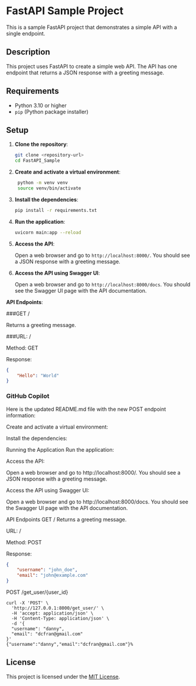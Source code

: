 # FastAPI Sample Project

This is a sample FastAPI project that demonstrates a simple API with a single endpoint.

## Description

This project uses FastAPI to create a simple web API. The API has one endpoint that returns a JSON response with a greeting message.

## Requirements

- Python 3.10 or higher
- `pip` (Python package installer)

## Setup

1. **Clone the repository**:

   ```sh
   git clone <repository-url>
   cd FastAPI_Sample

2. **Create and activate a virtual environment**:

   ```sh
    python -m venv venv
    source venv/bin/activate

3. **Install the dependencies**:

   ```sh
   pip install -r requirements.txt

4. **Run the application**:

   ```sh
   uvicorn main:app --reload

5. **Access the API**:

   Open a web browser and go to `http://localhost:8000/`.
   You should see a JSON response with a greeting message.

6. **Access the API using Swagger UI**:

   Open a web browser and go to `http://localhost:8000/docs`.
   You should see the Swagger UI page with the API documentation.

**API Endpoints**:

###GET /

Returns a greeting message.

###URL: /

Method: GET

Response:
```json
{
    "Hello": "World"
}
```

### GitHub Copilot
Here is the updated README.md file with the new POST endpoint information:

Create and activate a virtual environment:

Install the dependencies:

Running the Application
Run the application:

Access the API:

Open a web browser and go to http://localhost:8000/. You should see a JSON response with a greeting message.

Access the API using Swagger UI:

Open a web browser and go to http://localhost:8000/docs. You should see the Swagger UI page with the API documentation.

API Endpoints
GET /
Returns a greeting message.

URL: /

Method: POST

Response:

``` json
{
    "username": "john_doe",
    "email": "john@example.com"
}
```
POST /get_user/{user_id}

``` 
curl -X 'POST' \
  'http://127.0.0.1:8000/get_user/' \
  -H 'accept: application/json' \
  -H 'Content-Type: application/json' \
  -d '{
  "username": "danny", 
  "email": "dcfran@gmail.com"
}'
{"username":"danny","email":"dcfran@gmail.com"}%  
```
## License

This project is licensed under the [MIT License](LICENSE).

